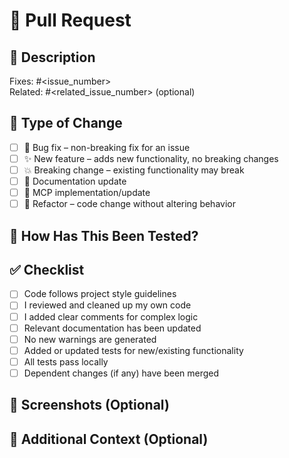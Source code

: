 # 🚀 Pull Request

## 📄 Description

<!-- Summarize the changes made in this PR. Mention what the change does and why it was needed. -->

Fixes: #<issue_number>  
Related: #<related_issue_number> (optional)

## 🧱 Type of Change

<!-- Select the type(s) that best describe your changes. -->

- [ ] 🐛 Bug fix – non-breaking fix for an issue
- [ ] ✨ New feature – adds new functionality, no breaking changes
- [ ] 💥 Breaking change – existing functionality may break
- [ ] 📝 Documentation update
- [ ] 🔧 MCP implementation/update
- [ ] 🔁 Refactor – code change without altering behavior

## 🧪 How Has This Been Tested?

<!-- Describe the testing done to ensure correctness. List manual tests, unit tests, integration steps, etc. -->

## ✅ Checklist

<!-- Please verify the following tasks before submitting. -->

- [ ] Code follows project style guidelines
- [ ] I reviewed and cleaned up my own code
- [ ] I added clear comments for complex logic
- [ ] Relevant documentation has been updated
- [ ] No new warnings are generated
- [ ] Added or updated tests for new/existing functionality
- [ ] All tests pass locally
- [ ] Dependent changes (if any) have been merged

## 📸 Screenshots (Optional)

<!-- Add before/after visuals or animations if applicable. -->

## 🧠 Additional Context (Optional)

<!-- Include anything else that helps reviewers understand the PR, like design decisions, dependencies, or related tickets. -->
